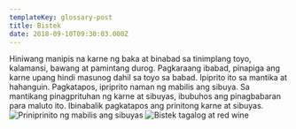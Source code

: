 ```yaml
---
templateKey: glossary-post
title: Bistek
date: 2018-09-10T09:30:03.000Z
---
```


Hiniwang manipis na karne ng baka at binabad sa tinimplang toyo, kalamansi, bawang at pamintang durog. Pagkaraang ibabad, pinapiga ang karne upang hindi masunog dahil sa toyo sa babad. Ipiprito ito sa mantika at hahanguin. Pagkatapos, ipriprito naman ng mabilis ang sibuya. Sa mantikang pinagprituhan ng karne at sibuyas, ibubuhos ang pinagbabaran para maluto ito. Ibinabalik pagkatapos ang prinitong karne at sibuyas.
![Priniprinito ng mabilis ang sibuyas](/bistek-onion-rings.jpg)
![Bistek tagalog at red wine](/ulam-bistek-tagalog.jpg)
